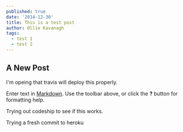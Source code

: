 ```yaml
---
published: true
date: '2014-12-30'
title: This is a test post
author: Ollie Kavanagh
tags: 
  - test 1 
  - test 2
---
```


## A New Post

I'm opeing that travis will deploy this properly.

Enter text in [Markdown](http://daringfireball.net/projects/markdown/). Use the toolbar above, or click the **?** button for formatting help.

Trying out codeship to see if this works.

Trying a fresh commit to heroku